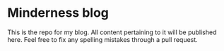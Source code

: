 # Minderness blog

This is the repo for my blog. All content pertaining to it will be published here. Feel free to fix any spelling mistakes through a pull request.
